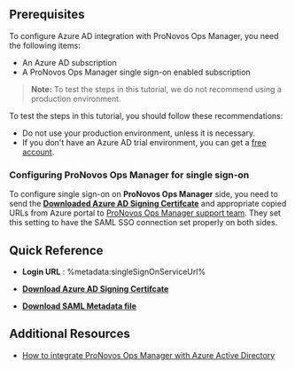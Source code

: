 ## Prerequisites

To configure Azure AD integration with ProNovos Ops Manager, you need the following items:

- An Azure AD subscription
- A ProNovos Ops Manager single sign-on enabled subscription

> **Note:**
> To test the steps in this tutorial, we do not recommend using a production environment.

To test the steps in this tutorial, you should follow these recommendations:

- Do not use your production environment, unless it is necessary.
- If you don't have an Azure AD trial environment, you can get a [free account](https://azure.microsoft.com/free/).

### Configuring ProNovos Ops Manager for single sign-on

To configure single sign-on on **ProNovos Ops Manager** side, you need to send the **[Downloaded Azure AD Signing Certifcate](%metadata:CertificateDownloadRawUrl%)** and appropriate copied URLs from Azure portal to [ProNovos Ops Manager support team](mailto:support@pronovos.com). They set this setting to have the SAML SSO connection set properly on both sides.

## Quick Reference

* **Login URL** : %metadata:singleSignOnServiceUrl%

* **[Download Azure AD Signing Certifcate](%metadata:CertificateDownloadRawUrl%)**

* **[Download SAML Metadata file](%metadata:metadataDownloadUrl%)**

## Additional Resources

* [How to integrate ProNovos Ops Manager with Azure Active Directory](https://docs.microsoft.com/azure/active-directory/saas-apps/pronovos-ops-manager-tutorial)
